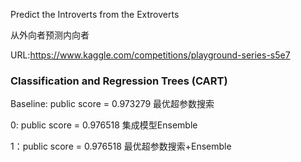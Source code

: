 Predict the Introverts from the Extroverts

从外向者预测内向者

URL:https://www.kaggle.com/competitions/playground-series-s5e7

### Classification and Regression Trees (CART) 

Baseline: public score = 0.973279 最优超参数搜索

0: public score = 0.976518 集成模型Ensemble

1：public score = 0.976518 最优超参数搜索+Ensemble
